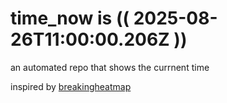 # time_now is (( 2025-08-26T11:00:00.206Z ))

an automated repo that shows the currnent time

inspired by [breakingheatmap](https://github.com/breakingheatmap/breakingheatmap)